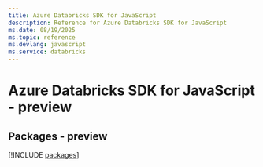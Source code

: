 ```yaml
---
title: Azure Databricks SDK for JavaScript
description: Reference for Azure Databricks SDK for JavaScript
ms.date: 08/19/2025
ms.topic: reference
ms.devlang: javascript
ms.service: databricks
---
```

# Azure Databricks SDK for JavaScript - preview
## Packages - preview
[!INCLUDE [packages](databricks-index.md)]